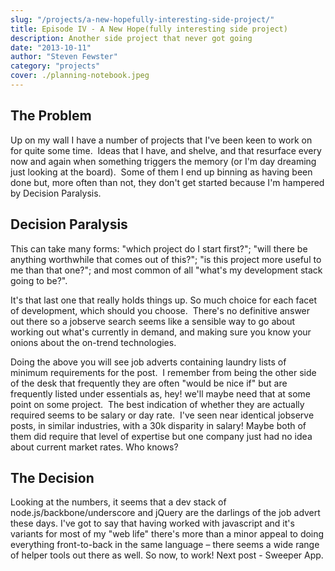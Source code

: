 ```yaml
---
slug: "/projects/a-new-hopefully-interesting-side-project/"
title: Episode IV - A New Hope(fully interesting side project)
description: Another side project that never got going
date: "2013-10-11"
author: "Steven Fewster"
category: "projects"
cover: ./planning-notebook.jpeg
---
```


## The Problem

Up on my wall I have a number of projects that I've been keen to work on for quite some time.  Ideas that I have, and shelve, and that resurface every now and again when something triggers the memory (or I'm day dreaming just looking at the board).  Some of them I end up binning as having been done but, more often than not, they don't get started because I'm hampered by Decision Paralysis.

## Decision Paralysis

This can take many forms: "which project do I start first?"; "will there be anything worthwhile that comes out of this?"; "is this project more useful to me than that one?"; and most common of all "what's my development stack going to be?".

It's that last one that really holds things up. So much choice for each facet of development, which should you choose.  There's no definitive answer out there so a jobserve search seems like a sensible way to go about working out what's currently in demand, and making sure you know your onions about the on-trend technologies.

Doing the above you will see job adverts containing laundry lists of minimum requirements for the post.  I remember from being the other side of the desk that frequently they are often "would be nice if" but are frequently listed under essentials as, hey! we'll maybe need that at some point on some project.  The best indication of whether they are actually required seems to be salary or day rate.  I've seen near identical jobserve posts, in similar industries, with a 30k disparity in salary! Maybe both of them did require that level of expertise but one company just had no idea about current market rates. Who knows?

## The Decision

Looking at the numbers, it seems that a dev stack of node.js/backbone/underscore and jQuery are the darlings of the job advert these days. I've got to say that having worked with javascript and it's variants for most of my "web life" there's more than a minor appeal to doing everything front-to-back in the same language &#8211; there seems a wide range of helper tools out there as well. So now, to work!
Next post - Sweeper App.
